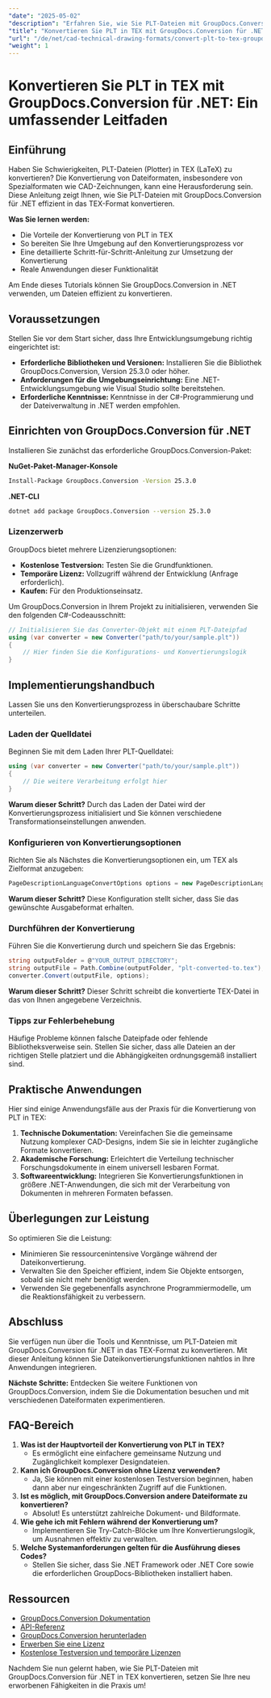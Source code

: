 ```yaml
---
"date": "2025-05-02"
"description": "Erfahren Sie, wie Sie PLT-Dateien mit GroupDocs.Conversion in .NET nahtlos in das TEX-Format konvertieren. Folgen Sie dieser umfassenden Anleitung für einen reibungslosen Konvertierungsprozess."
"title": "Konvertieren Sie PLT in TEX mit GroupDocs.Conversion für .NET – Eine Schritt-für-Schritt-Anleitung"
"url": "/de/net/cad-technical-drawing-formats/convert-plt-to-tex-groupdocs-dotnet-guide/"
"weight": 1
---
```


# Konvertieren Sie PLT in TEX mit GroupDocs.Conversion für .NET: Ein umfassender Leitfaden

## Einführung

Haben Sie Schwierigkeiten, PLT-Dateien (Plotter) in TEX (LaTeX) zu konvertieren? Die Konvertierung von Dateiformaten, insbesondere von Spezialformaten wie CAD-Zeichnungen, kann eine Herausforderung sein. Diese Anleitung zeigt Ihnen, wie Sie PLT-Dateien mit GroupDocs.Conversion für .NET effizient in das TEX-Format konvertieren.

**Was Sie lernen werden:**
- Die Vorteile der Konvertierung von PLT in TEX
- So bereiten Sie Ihre Umgebung auf den Konvertierungsprozess vor
- Eine detaillierte Schritt-für-Schritt-Anleitung zur Umsetzung der Konvertierung
- Reale Anwendungen dieser Funktionalität

Am Ende dieses Tutorials können Sie GroupDocs.Conversion in .NET verwenden, um Dateien effizient zu konvertieren.

## Voraussetzungen

Stellen Sie vor dem Start sicher, dass Ihre Entwicklungsumgebung richtig eingerichtet ist:

- **Erforderliche Bibliotheken und Versionen:** Installieren Sie die Bibliothek GroupDocs.Conversion, Version 25.3.0 oder höher.
- **Anforderungen für die Umgebungseinrichtung:** Eine .NET-Entwicklungsumgebung wie Visual Studio sollte bereitstehen.
- **Erforderliche Kenntnisse:** Kenntnisse in der C#-Programmierung und der Dateiverwaltung in .NET werden empfohlen.

## Einrichten von GroupDocs.Conversion für .NET

Installieren Sie zunächst das erforderliche GroupDocs.Conversion-Paket:

**NuGet-Paket-Manager-Konsole**
```bash
Install-Package GroupDocs.Conversion -Version 25.3.0
```

**.NET-CLI**
```bash
dotnet add package GroupDocs.Conversion --version 25.3.0
```

### Lizenzerwerb

GroupDocs bietet mehrere Lizenzierungsoptionen:
- **Kostenlose Testversion:** Testen Sie die Grundfunktionen.
- **Temporäre Lizenz:** Vollzugriff während der Entwicklung (Anfrage erforderlich).
- **Kaufen:** Für den Produktionseinsatz.

Um GroupDocs.Conversion in Ihrem Projekt zu initialisieren, verwenden Sie den folgenden C#-Codeausschnitt:

```csharp
// Initialisieren Sie das Converter-Objekt mit einem PLT-Dateipfad
using (var converter = new Converter("path/to/your/sample.plt"))
{
    // Hier finden Sie die Konfigurations- und Konvertierungslogik
}
```

## Implementierungshandbuch

Lassen Sie uns den Konvertierungsprozess in überschaubare Schritte unterteilen.

### Laden der Quelldatei

Beginnen Sie mit dem Laden Ihrer PLT-Quelldatei:

```csharp
using (var converter = new Converter("path/to/your/sample.plt"))
{
    // Die weitere Verarbeitung erfolgt hier
}
```

**Warum dieser Schritt?**
Durch das Laden der Datei wird der Konvertierungsprozess initialisiert und Sie können verschiedene Transformationseinstellungen anwenden.

### Konfigurieren von Konvertierungsoptionen

Richten Sie als Nächstes die Konvertierungsoptionen ein, um TEX als Zielformat anzugeben:

```csharp
PageDescriptionLanguageConvertOptions options = new PageDescriptionLanguageConvertOptions { Format = PageDescriptionLanguageFileType.Tex };
```

**Warum dieser Schritt?**
Diese Konfiguration stellt sicher, dass Sie das gewünschte Ausgabeformat erhalten.

### Durchführen der Konvertierung

Führen Sie die Konvertierung durch und speichern Sie das Ergebnis:

```csharp
string outputFolder = @"YOUR_OUTPUT_DIRECTORY";
string outputFile = Path.Combine(outputFolder, "plt-converted-to.tex");
converter.Convert(outputFile, options);
```

**Warum dieser Schritt?**
Dieser Schritt schreibt die konvertierte TEX-Datei in das von Ihnen angegebene Verzeichnis.

### Tipps zur Fehlerbehebung

Häufige Probleme können falsche Dateipfade oder fehlende Bibliotheksverweise sein. Stellen Sie sicher, dass alle Dateien an der richtigen Stelle platziert und die Abhängigkeiten ordnungsgemäß installiert sind.

## Praktische Anwendungen

Hier sind einige Anwendungsfälle aus der Praxis für die Konvertierung von PLT in TEX:

1. **Technische Dokumentation:** Vereinfachen Sie die gemeinsame Nutzung komplexer CAD-Designs, indem Sie sie in leichter zugängliche Formate konvertieren.
2. **Akademische Forschung:** Erleichtert die Verteilung technischer Forschungsdokumente in einem universell lesbaren Format.
3. **Softwareentwicklung:** Integrieren Sie Konvertierungsfunktionen in größere .NET-Anwendungen, die sich mit der Verarbeitung von Dokumenten in mehreren Formaten befassen.

## Überlegungen zur Leistung

So optimieren Sie die Leistung:
- Minimieren Sie ressourcenintensive Vorgänge während der Dateikonvertierung.
- Verwalten Sie den Speicher effizient, indem Sie Objekte entsorgen, sobald sie nicht mehr benötigt werden.
- Verwenden Sie gegebenenfalls asynchrone Programmiermodelle, um die Reaktionsfähigkeit zu verbessern.

## Abschluss

Sie verfügen nun über die Tools und Kenntnisse, um PLT-Dateien mit GroupDocs.Conversion für .NET in das TEX-Format zu konvertieren. Mit dieser Anleitung können Sie Dateikonvertierungsfunktionen nahtlos in Ihre Anwendungen integrieren.

**Nächste Schritte:**
Entdecken Sie weitere Funktionen von GroupDocs.Conversion, indem Sie die Dokumentation besuchen und mit verschiedenen Dateiformaten experimentieren.

## FAQ-Bereich

1. **Was ist der Hauptvorteil der Konvertierung von PLT in TEX?**
   - Es ermöglicht eine einfachere gemeinsame Nutzung und Zugänglichkeit komplexer Designdateien.
2. **Kann ich GroupDocs.Conversion ohne Lizenz verwenden?**
   - Ja, Sie können mit einer kostenlosen Testversion beginnen, haben dann aber nur eingeschränkten Zugriff auf die Funktionen.
3. **Ist es möglich, mit GroupDocs.Conversion andere Dateiformate zu konvertieren?**
   - Absolut! Es unterstützt zahlreiche Dokument- und Bildformate.
4. **Wie gehe ich mit Fehlern während der Konvertierung um?**
   - Implementieren Sie Try-Catch-Blöcke um Ihre Konvertierungslogik, um Ausnahmen effektiv zu verwalten.
5. **Welche Systemanforderungen gelten für die Ausführung dieses Codes?**
   - Stellen Sie sicher, dass Sie .NET Framework oder .NET Core sowie die erforderlichen GroupDocs-Bibliotheken installiert haben.

## Ressourcen

- [GroupDocs.Conversion Dokumentation](https://docs.groupdocs.com/conversion/net/)
- [API-Referenz](https://reference.groupdocs.com/conversion/net/)
- [GroupDocs.Conversion herunterladen](https://releases.groupdocs.com/conversion/net/)
- [Erwerben Sie eine Lizenz](https://purchase.groupdocs.com/buy)
- [Kostenlose Testversion und temporäre Lizenzen](https://releases.groupdocs.com/conversion/net/)

Nachdem Sie nun gelernt haben, wie Sie PLT-Dateien mit GroupDocs.Conversion für .NET in TEX konvertieren, setzen Sie Ihre neu erworbenen Fähigkeiten in die Praxis um!
